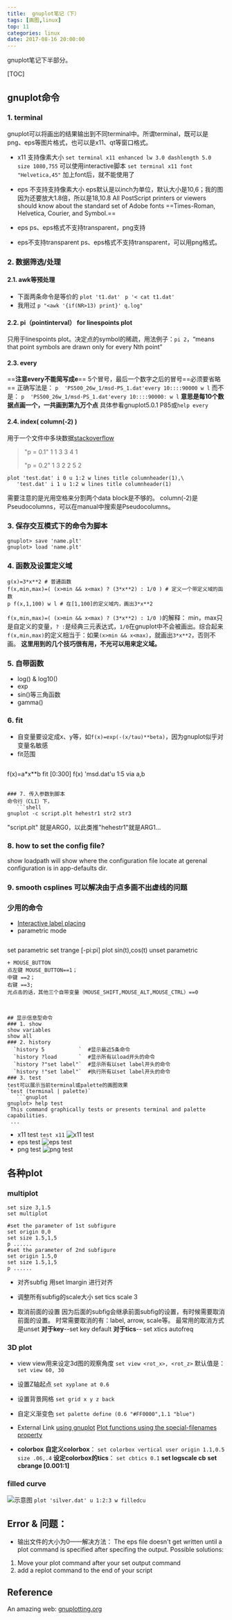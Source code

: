 ```yaml
---
title:  gnuplot笔记（下）
tags: [画图,linux]   
top: 11
categories: linux   
date: 2017-08-16 20:00:00
---
```


gnuplot笔记下半部分。
<!-- more -->
[TOC]

## gnuplot命令
### 1. terminal
gnuplot可以将画出的结果输出到不同terminal中。所谓terminal，既可以是png、eps等图片格式，也可以是x11、qt等窗口格式。
+ x11 支持像素大小
`set terminal x11 enhanced lw 3.0 dashlength 5.0 size 1080,755` 可以使用interactive脚本
`set terminal x11 font "Helvetica,45"` 加上font后，就不能使用了

+ eps 不支持支持像素大小
eps默认是以inch为单位，默认大小是10,6；我的图因为还要放大1.8倍，所以是18,10.8
All PostScript printers or viewers should know about the standard set of Adobe fonts ==Times-Roman, Helvetica, Courier, and Symbol.==
+ eps ps、eps格式不支持transparent，png支持

+ eps不支持transparent
ps、eps格式不支持transparent，可以用png格式。


### 2. 数据筛选/处理
#### 2.1. awk等预处理
+ 下面两条命令是等价的
`plot 't1.dat' `
`p '< cat t1.dat' `
+ 我用过
`p "<awk '{if(NR>13) print}' q.log"`

#### 2.2. pi（pointinterval） for linespoints plot
只用于linespoints plot。决定点的symbol的稀疏，用法例子：`pi 2`，“means that point symbols are drawn only for every Nth point”

#### 2.3. every
==**注意every不能简写成e**==
5个冒号，最后一个数字之后的冒号==必须要省略==
正确写法是：
`p  'PS500_26w_1/msd-PS_1.dat'every 10::::90000 w l`
而不是：
`p  'PS500_26w_1/msd-PS_1.dat'every 10::::90000: w l`
**意思是每10个数据点画一个，一共画到第九万个点**
具体参看gnuplot5.0.1 P85或`help every`


#### 2.4. index( column(-2) )
用于一个文件中多块数据[stackoverflow](http://stackoverflow.com/questions/12818797/gnuplot-plotting-several-datasets-with-titles-from-one-file)

   >"p = 0.1"
1 1
3 3
4 1
   >
   >
   >"p = 0.2"
1 3
2 2
5 2

   ```gnuplot
 plot 'test.dat' i 0 u 1:2 w lines title columnheader(1),\
      'test.dat' i 1 u 1:2 w lines title columnheader(1)
```
需要注意的是光用空格来分割两个data block是不够的。
column(-2)是Pseudocolumns，可以在manual中搜索是Pseudocolumns。

### 3. 保存交互模式下的命令为脚本
   ```gnuplot
gnuplot> save 'name.plt'
gnuplot> load 'name.plt'
```

### 4. 函数及设置定义域
   ```gnuplot  
  g(x)=3*x**2 # 普通函数
  f(x,min,max)=( (x>min && x<max) ? (3*x**2) : 1/0 ) # 定义一个带定义域的函数
  p f(x,1,100) w l # 在[1,100]的定义域内，画出3*x**2
```

`f(x,min,max)=( (x>min && x<max) ? (3*x**2) : 1/0 )`的解释：
min，max只是自定义的变量，` ? : `是经典三元表达式，`1/0`在gnuplot中不会被画出。综合起来`f(x,min,max)`的定义相当于：如果`(x>min && x<max)`，就画出`3*x**2`，否则不画。
**这里用到的几个技巧很有用，不光可以用来定义域。**

### 5. 自带函数
+ log() & log10()
+ exp
+ sin()等三角函数
+ gamma()

### 6. fit  
+ 自变量要设定成x、y等，如`f(x)=exp(-(x/tau)**beta)`，因为gnuplot似乎对变量名敏感
+ fit范围
   ```gnuplot
f(x)=a*x**b
fit [0:300] f(x) 'msd.dat'u 1:5 via a,b
```

### 7. 传入参数到脚本
命令行（CLI）下，
   ```shell
gnuplot -c script.plt hehestr1 str2 str3
```
"script.plt" 就是ARG0，以此类推"hehestr1"就是ARG1...


### 8. how to set the config file?
show loadpath will show where the configuration file locate at 
gerenal configuration is in app-defaults dir.

### 9. smooth csplines 可以解决由于点多画不出虚线的问题


### 少用的命令
+ [Interactive label placing](http://www.gnuplotting.org/tag/interactive/)
+ parametric mode
   ```gnuplot
set parametric
set trange [-pi:pi]
plot sin(t),cos(t)
unset parametric
```
+ MOUSE_BUTTON
点左键 MOUSE_BUTTON==1；
中键 ==2；
右键 ==3;
光点击的话，其他三个自带变量（MOUSE_SHIFT,MOUSE_ALT,MOUSE_CTRL）==0



## 显示信息型命令
### 1. show
show variables
show all
### 2. history
  `history 5           `  #显示最近5条命令
  `history ?load       `  #显示所有以load开头的命令
  `history ?"set label"`  #显示所有以set label开头的命令
  `history !"set label"`  #执行所有以set label开头的命令
### 3. test
test可以展示当前terminal或palette的画图效果
`test (terminal | palette)`
   ```gnuplot
gnuplot> help test
 This command graphically tests or presents terminal and palette capabilities.
 ...
```
+ x11 test
`test x11`
![x11 test](https://img.alicdn.com/imgextra/i1/95029972/TB2Zr_ShXXXXXcTXpXXXXXXXXXX_!!95029972.jpg)
+ eps test
![eps test](https://img.alicdn.com/imgextra/i1/95029972/TB2uWEAhXXXXXaRXXXXXXXXXXXX_!!95029972.jpg)
+ png test
![png test](https://img.alicdn.com/imgextra/i4/95029972/TB2k97ihXXXXXalXpXXXXXXXXXX_!!95029972.jpg)



## 各种plot
### multiplot
   ```gnuplot
 set size 3,1.5
 set multiplot
 
#set the parameter of 1st subfigure
 set origin 0,0
 set size 1.5,1,5
 p ......
#set the parameter of 2nd subfigure
 set origin 1.5,0
 set size 1.5,1,5
 p ......
```

+ 对齐subfig
用set lmargin 进行对齐

+ 调整所有subfig的scale大小
set tics scale 3
+ 取消前面的设置
因为后面的subfig会继承前面subfig的设置，有时候需要取消前面的设置。
时常需要取消的有：label, arrow, scale等。
最常用的取消方式是unset
**对于key**--set key default
**对于tics**-- set xtics autofreq

### 3D plot
+ view
view用来设定3d图的观察角度
`set view <rot_x>, <rot_z>`
默认值是：
`set view 60, 30`

+ 设置Z轴起点
`set xyplane at 0.6`
+ 设置背景网格
`set grid x y z back`
+ 自定义渐变色
`set palette define (0.6 "#FF0000",1.1 "blue")`
+ External Link
[using gnuplot](http://jswails.wikidot.com/using-gnuplot)
[Plot functions using the special-filenames property](http://www.gnuplotting.org/tag/splot/)


+ **colorbox**
 **自定义colorbox**： `set colorbox vertical user origin 1.1,0.5 size .06,.4`
 **设定colorbox的tics**： `set cbtics 0.1`
 **set logscale cb**
 **set cbrange [0.001:1]**


### filled curve
![示意图](http://gnuplot.sourceforge.net/demo_4.6/fillbetween.1.png)
`plot 'silver.dat' u 1:2:3 w filledcu`


## Error & 问题：   
+ 输出文件的大小为0——解决方法：
The eps file doesn't get written until a plot command is specified after specifing the output. Possible solutions:
1) Move your plot command after your set output command
2) add a replot command to the end of your script

## Reference
An amazing web: [gnuplotting.org](http://www.gnuplotting.org/tag/palette/)


